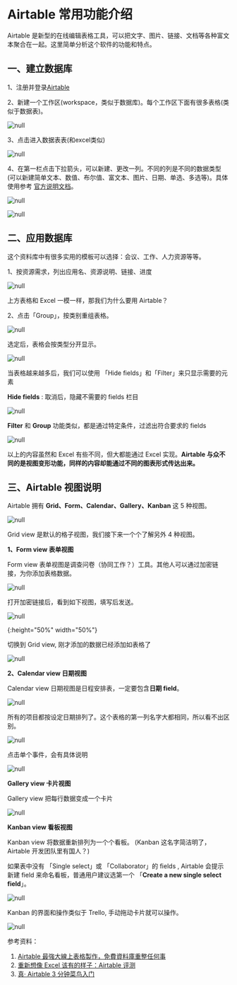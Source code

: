 # Airtable 常用功能介绍

Airtable 是新型的在线编辑表格工具，可以把文字、图片、链接、文档等各种富文本聚合在一起。这里简单分析这个软件的功能和特点。

## 一、建立数据库

1、注册并登录[Airtable](https://airtable.com/) 

2、新建一个工作区(workspace，类似于数据库)。每个工作区下面有很多表格(类似于数据表)。



![null](http://tc.seoipo.com/20180524095238.png?imageView2/2/w/1120/q/90/interlace/1/ignore-error/1)



3、点击进入数据表表(和excel类似)



![null](http://tc.seoipo.com/20180524095557.png?imageView2/2/w/1120/q/90/interlace/1/ignore-error/1)



4、在第一栏点击下拉箭头，可以新建、更改一列。不同的列是不同的数据类型(可以新建简单文本、数值、布尔值、富文本、图片、日期、单选、多选等)。具体使用参考 [官方说明文档](https://support.airtable.com/hc/en-us/articles/203229705)。

![null](http://tc.seoipo.com/20180524095935.png?imageView2/2/w/1120/q/90/interlace/1/ignore-error/1)



![null](http://tc.seoipo.com/20180524100437.png?imageView2/2/w/1120/q/90/interlace/1/ignore-error/1)



## 二、应用数据库

这个资料库中有很多实用的模板可以选择：会议、工作、人力资源等等。

1、按资源需求，列出应用名、资源说明、链接、进度



![null](http://tc.seoipo.com/20180524102247.png?imageView2/2/w/1120/q/90/interlace/1/ignore-error/1)



上方表格和 Excel 一模一样，那我们为什么要用 Airtable？

2、点击「Group」，按类别重组表格。

![null](http://tc.seoipo.com/20180524102641.png?imageView2/2/w/1120/q/90/interlace/1/ignore-error/1)



选定后，表格会按类型分开显示。



![null](http://tc.seoipo.com/20180524102740.png?imageView2/2/w/1120/q/90/interlace/1/ignore-error/1)



当表格越来越多后，我们可以使用 「Hide fields」和「Filter」来只显示需要的元素

**Hide fields** : 取消后，隐藏不需要的 fields 栏目



![null](http://tc.seoipo.com/20180524104251.png?imageView2/2/w/1120/q/90/interlace/1/ignore-error/1)



**Filter** 和 **Group** 功能类似，都是通过特定条件，过滤出符合要求的 fields



![null](http://tc.seoipo.com/20180524105035.png?imageView2/2/w/1120/q/90/interlace/1/ignore-error/1)



以上的内容虽然和 Excel 有些不同，但大都能通过 Excel 实现。**Airtable 与众不同的是视图变形功能，同样的内容却能通过不同的图表形式传达出来。**

## 三、Airtable 视图说明

Airtable 拥有 **Grid、Form、Calendar、Gallery、Kanban** 这 5 种视图。

![null](http://tc.seoipo.com/20180524110129.png?imageView2/2/w/1120/q/90/interlace/1/ignore-error/1)



Grid view 是默认的格子视图，我们接下来一个个了解另外 4 种视图。

**1、Form view 表单视图**

Form view 表单视图是调查问卷（协同工作？）工具。其他人可以通过加密链接，为你添加表格数据。



![null](http://tc.seoipo.com/20180524112225.png?imageView2/2/w/1120/q/90/interlace/1/ignore-error/1)



打开加密链接后，看到如下视图，填写后发送。



![null](http://tc.seoipo.com/20180524112534.png?imageView2/2/w/1120/q/90/interlace/1/ignore-error/1)

{:height="50%" width="50%"}



切换到 Grid view, 刚才添加的数据已经添加如表格了



![null](http://tc.seoipo.com/20180524112659.png?imageView2/2/w/1120/q/90/interlace/1/ignore-error/1)



**2、Calendar view 日期视图**

Calendar view 日期视图是日程安排表，一定要包含**日期 field**。



![null](http://tc.seoipo.com/20180524111028.png?imageView2/2/w/1120/q/90/interlace/1/ignore-error/1)



所有的项目都按设定日期排列了。这个表格的第一列名字大都相同，所以看不出区别。



![null](http://tc.seoipo.com/20180524111455.png?imageView2/2/w/1120/q/90/interlace/1/ignore-error/1)



点击单个事件，会有具体说明



![null](http://tc.seoipo.com/20180524111716.png?imageView2/2/w/1120/q/90/interlace/1/ignore-error/1)



**Gallery view 卡片视图**

Gallery view 把每行数据变成一个卡片



![null](http://tc.seoipo.com/20180524113003.png?imageView2/2/w/1120/q/90/interlace/1/ignore-error/1)



**Kanban view 看板视图**

Kanban view 将数据重新排列为一个个看板。 (Kanban 这名字简洁明了，Airtable 开发团队里有国人？)

如果表中没有 「Single select」或 「Collaborator」的 fields , Airtable 会提示新建 field 来命名看板，普通用户建议选第一个 「**Create a new single select field**」。



![null](http://tc.seoipo.com/20180524113513.png?imageView2/2/w/1120/q/90/interlace/1/ignore-error/1)



Kanban 的界面和操作类似于 Trello, 手动拖动卡片就可以操作。



![null](http://tc.seoipo.com/20180524114139.png?imageView2/2/w/1120/q/90/interlace/1/ignore-error/1)



参考资料：

1. [Airtable 最強大線上表格製作，免費資料庫重整任何事](http://www.playpcesor.com/2016/06/airtable.html)
2. [重新想像 Excel 该有的样子：Airtable 评测](https://sspai.com/post/36402)
3. [真· Airtable 3 分钟菜鸟入门](https://sspai.com/post/44746)